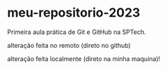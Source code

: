# meu-repositorio-2023
Primeira aula prática de Git e GitHub na SPTech.

alteração feita no remoto (direto no github)

alteração feita localmente (direto na minha maquina)!
